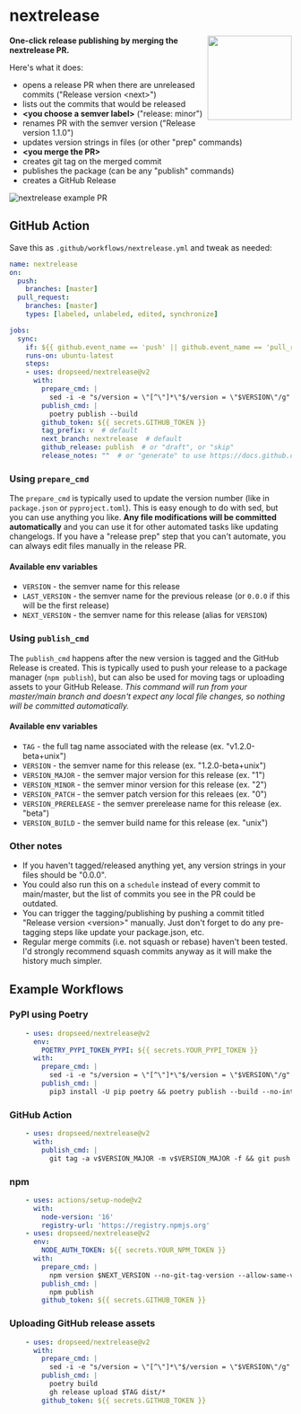 # nextrelease

<img src="https://user-images.githubusercontent.com/649496/132932159-942f85cc-8f9e-4577-90f4-2315dded6d3f.png" width="150" height="150" align="right" />

**One-click release publishing by merging the nextrelease PR.**

Here's what it does:
- opens a release PR when there are unreleased commits ("Release version \<next\>")
- lists out the commits that would be released
- **\<you choose a semver label\>** ("release: minor")
- renames PR with the semver version ("Release version 1.1.0")
- updates version strings in files (or other "prep" commands)
- **\<you merge the PR\>**
- creates git tag on the merged commit
- publishes the package (can be any "publish" commands)
- creates a GitHub Release

![nextrelease example PR](https://user-images.githubusercontent.com/649496/132930548-537e53ff-e7bc-4e05-8f65-cf03b8cf33e0.png)

## GitHub Action

Save this as `.github/workflows/nextrelease.yml` and tweak as needed:

```yml
name: nextrelease
on:
  push:
    branches: [master]
  pull_request:
    branches: [master]
    types: [labeled, unlabeled, edited, synchronize]

jobs:
  sync:
    if: ${{ github.event_name == 'push' || github.event_name == 'pull_request' && github.head_ref == 'nextrelease' }}
    runs-on: ubuntu-latest
    steps:
    - uses: dropseed/nextrelease@v2
      with:
        prepare_cmd: |
          sed -i -e "s/version = \"[^\"]*\"$/version = \"$VERSION\"/g" pyproject.toml
        publish_cmd: |
          poetry publish --build
        github_token: ${{ secrets.GITHUB_TOKEN }}
        tag_prefix: v  # default
        next_branch: nextrelease  # default
        github_release: publish  # or "draft", or "skip"
        release_notes: ""  # or "generate" to use https://docs.github.com/en/repositories/releasing-projects-on-github/automatically-generated-release-notes
```

### Using `prepare_cmd`

The `prepare_cmd` is typically used to update the version number (like in `package.json` or `pyproject.toml`).
This is easy enough to do with sed, but you can use anything you like.
**Any file modifications will be committed automatically** and you can use it for other automated tasks like updating changelogs.
If you have a "release prep" step that you can't automate, you can always edit files manually in the release PR.

#### Available env variables

- `VERSION` - the semver name for this release
- `LAST_VERSION` - the semver name for the previous release (or `0.0.0` if this will be the first release)
- `NEXT_VERSION` - the semver name for this release (alias for `VERSION`)

### Using `publish_cmd`

The `publish_cmd` happens after the new version is tagged and the GitHub Release is created.
This is typically used to push your release to a package manager (`npm publish`),
but can also be used for moving tags or uploading assets to your GitHub Release.
*This command will run from your master/main branch and doesn't expect any local file changes, so nothing will be committed automatically.*

#### Available env variables

- `TAG` - the full tag name associated with the release (ex. "v1.2.0-beta+unix")
- `VERSION` - the semver name for this release (ex. "1.2.0-beta+unix")
- `VERSION_MAJOR` - the semver major version for this release (ex. "1")
- `VERSION_MINOR` - the semver minor version for this release (ex. "2")
- `VERSION_PATCH` - the semver patch version for this releaes (ex. "0")
- `VERSION_PRERELEASE` - the semver prerelease name for this release (ex. "beta")
- `VERSION_BUILD` - the semver build name for this release (ex. "unix")

### Other notes

- If you haven't tagged/released anything yet, any version strings in your files should be "0.0.0".
- You could also run this on a `schedule` instead of every commit to main/master, but the list of commits you see in the PR could be outdated.
- You can trigger the tagging/publishing by pushing a commit titled "Release version \<version\>" manually. Just don't forget to do any pre-tagging steps like update your package.json, etc.
- Regular merge commits (i.e. not squash or rebase) haven't been tested. I'd strongly recommend squash commits anyway as it will make the history much simpler.

## Example Workflows

### PyPI using Poetry

```yaml
    - uses: dropseed/nextrelease@v2
      env:
        POETRY_PYPI_TOKEN_PYPI: ${{ secrets.YOUR_PYPI_TOKEN }}
      with:
        prepare_cmd: |
          sed -i -e "s/version = \"[^\"]*\"$/version = \"$VERSION\"/g" pyproject.toml
        publish_cmd: |
          pip3 install -U pip poetry && poetry publish --build --no-interaction
```

### GitHub Action

```yaml
    - uses: dropseed/nextrelease@v2
      with:
        publish_cmd: |
          git tag -a v$VERSION_MAJOR -m v$VERSION_MAJOR -f && git push origin v$VERSION_MAJOR -f
```

### npm

```yaml
    - uses: actions/setup-node@v2
      with:
        node-version: '16'
        registry-url: 'https://registry.npmjs.org'
    - uses: dropseed/nextrelease@v2
      env:
        NODE_AUTH_TOKEN: ${{ secrets.YOUR_NPM_TOKEN }}
      with:
        prepare_cmd: |
          npm version $NEXT_VERSION --no-git-tag-version --allow-same-version
        publish_cmd: |
          npm publish
        github_token: ${{ secrets.GITHUB_TOKEN }}
```

### Uploading GitHub release assets

```yaml
    - uses: dropseed/nextrelease@v2
      with:
        prepare_cmd: |
          sed -i -e "s/version = \"[^\"]*\"$/version = \"$VERSION\"/g" pyproject.toml
        publish_cmd: |
          poetry build
          gh release upload $TAG dist/*
        github_token: ${{ secrets.GITHUB_TOKEN }}
```
